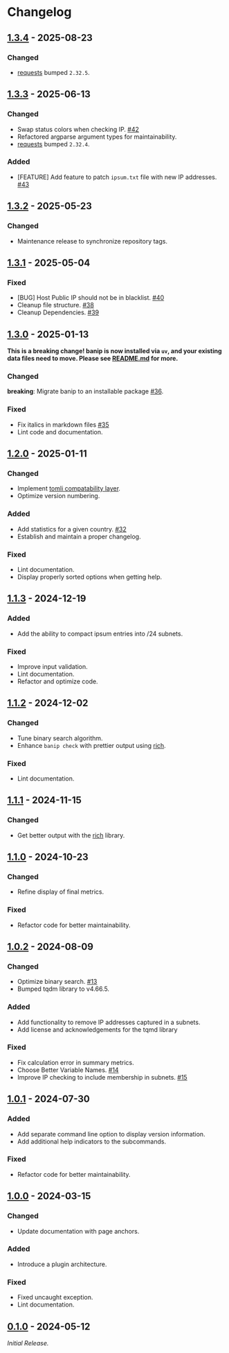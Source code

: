 # Changelog

<!--------------------------------------------------------------------->

## [1.3.4][1.3.4] - 2025-08-23

### Changed

* [requests][requests] bumped `2.32.5`.

<!--------------------------------------------------------------------->

## [1.3.3][1.3.3] - 2025-06-13

### Changed

* Swap status colors when checking IP. [#42][issue42]
* Refactored argparse argument types for maintainability.
* [requests][requests] bumped `2.32.4`.

### Added

* [FEATURE] Add feature to patch `ipsum.txt` file with new IP addresses.
  [#43][issue43]

<!--------------------------------------------------------------------->

## [1.3.2][1.3.2] - 2025-05-23

### Changed

* Maintenance release to synchronize repository tags.

<!--------------------------------------------------------------------->

## [1.3.1][1.3.1] - 2025-05-04

### Fixed

* [BUG] Host Public IP should not be in blacklist. [#40][issue40]
* Cleanup file structure. [#38][issue38]
* Cleanup Dependencies. [#39][issue39]

<!--------------------------------------------------------------------->

## [1.3.0][1.3.0] - 2025-01-13

**This is a breaking change! banip is now installed via `uv`, and your
existing data files need to move. Please see [README.md][banip] for
more.**

### Changed

**breaking**: Migrate banip to an installable package [#36][issue36].

### Fixed

* Fix italics in markdown files [#35][issue35]
* Lint code and documentation.

<!--------------------------------------------------------------------->

## [1.2.0][1.2.0] - 2025-01-11

### Changed

* Implement [tomli compatability layer][tomli].
* Optimize version numbering.

### Added

* Add statistics for a given country. [#32][issue32]
* Establish and maintain a proper changelog.

### Fixed

* Lint documentation.
* Display properly sorted options when getting help.

<!--------------------------------------------------------------------->

## [1.1.3][1.1.3] - 2024-12-19

### Added

* Add the ability to compact ipsum entries into /24 subnets.

### Fixed

* Improve input validation.
* Lint documentation.
* Refactor and optimize code.

<!--------------------------------------------------------------------->

## [1.1.2][1.1.2] - 2024-12-02

### Changed

* Tune binary search algorithm.
* Enhance `banip check` with prettier output using [rich][rich].

### Fixed

* Lint documentation.

<!--------------------------------------------------------------------->

## [1.1.1][1.1.1] - 2024-11-15

### Changed

* Get better output with the [rich][rich] library.

<!--------------------------------------------------------------------->

## [1.1.0][1.1.0] - 2024-10-23

### Changed

* Refine display of final metrics.

### Fixed

* Refactor code for better maintainability.

<!--------------------------------------------------------------------->

## [1.0.2][1.0.2] - 2024-08-09

### Changed

* Optimize binary search. [#13][issue13]
* Bumped tqdm library to v4.66.5.

### Added

* Add functionality to remove IP addresses captured in a subnets.
* Add license and acknowledgements for the tqmd library

### Fixed

* Fix calculation error in summary metrics.
* Choose Better Variable Names. [#14][issue14]
* Improve IP checking to include membership in subnets. [#15][issue15]

<!--------------------------------------------------------------------->

## [1.0.1][1.0.1] - 2024-07-30

### Added

* Add separate command line option to display version information.
* Add additional help indicators to the subcommands.

### Fixed

* Refactor code for better maintainability.

<!--------------------------------------------------------------------->

## [1.0.0][1.0.0] - 2024-03-15

### Changed

* Update documentation with page anchors.

### Added

* Introduce a plugin architecture.

### Fixed

* Fixed uncaught exception.
* Lint documentation.

<!--------------------------------------------------------------------->

## [0.1.0][0.1.0] - 2024-05-12

_Initial Release._

<!--------------------------------------------------------------------->

[0.1.0]: https://github.com/geozeke/banip/releases/tag/v0.1.0
[1.0.0]: https://github.com/geozeke/banip/releases/tag/V1.0.0
[1.0.1]: https://github.com/geozeke/banip/releases/tag/v1.0.1
[1.0.2]: https://github.com/geozeke/banip/releases/tag/v1.0.2
[1.1.0]: https://github.com/geozeke/banip/releases/tag/v1.1.0
[1.1.1]: https://github.com/geozeke/banip/releases/tag/v1.1.1
[1.1.2]: https://github.com/geozeke/banip/releases/tag/v1.1.2
[1.1.3]: https://github.com/geozeke/banip/releases/tag/v1.1.3
[1.2.0]: https://github.com/geozeke/banip/releases/tag/v1.2.0
[1.3.0]: https://github.com/geozeke/glinkfix/releases/tag/v1.3.0
[1.3.1]: https://github.com/geozeke/banip/releases/tag/v1.3.1
[1.3.2]: https://github.com/geozeke/banip/releases/tag/v1.3.2
[1.3.3]: https://github.com/geozeke/banip/releases/tag/v1.3.3
[1.3.4]: https://github.com/geozeke/banip/releases/tag/v1.3.4
[banip]: https://github.com/geozeke/banip
[issue13]: https://github.com/geozeke/banip/issues/13
[issue14]: https://github.com/geozeke/banip/issues/14
[issue15]: https://github.com/geozeke/banip/issues/15
[issue32]: https://github.com/geozeke/banip/issues/32
[issue35]: https://github.com/geozeke/banip/issues/35
[issue36]: https://github.com/geozeke/banip/issues/36
[issue38]: https://github.com/geozeke/banip/issues/38
[issue39]: https://github.com/geozeke/banip/issues/39
[issue40]: https://github.com/geozeke/banip/issues/40
[issue42]: https://github.com/geozeke/banip/issues/42
[issue43]: https://github.com/geozeke/banip/issues/43
[requests]: https://github.com/psf/requests
[rich]: https://github.com/Textualize/rich
[tomli]: https://pypi.org/project/tomli/
